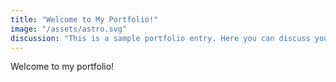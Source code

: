```yaml
---
title: "Welcome to My Portfolio!"
image: "/assets/astro.svg"
discussion: "This is a sample portfolio entry. Here you can discuss your project, experience, or anything you'd like to share."
---
```


Welcome to my portfolio!
